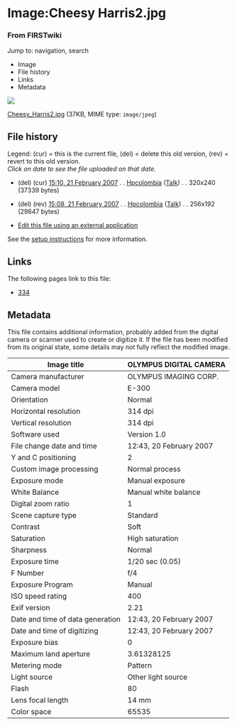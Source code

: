 

# Image:Cheesy Harris2.jpg

### From FIRSTwiki

Jump to: navigation, search

  * Image
  * File history
  * Links
  * Metadata

![](/media/1/10/Cheesy_Harris2.jpg)

[Cheesy_Harris2.jpg](/media/1/10/Cheesy_Harris2.jpg "Cheesy Harris2.jpg" )
(37KB, MIME type: `image/jpeg`)

## File history

Legend: (cur) = this is the current file, (del) = delete this old version,
(rev) = revert to this old version.  
_Click on date to see the file uploaded on that date_.

  * (del) (cur) [15:10, 21 February 2007](/media/1/10/Cheesy_Harris2.jpg "/media/1/10/Cheesy Harris2.jpg" ) . . [Hpcolombia](/index.php?title=User:Hpcolombia&action=edit "User:Hpcolombia" ) ([Talk](/index.php?title=User_talk:Hpcolombia&action=edit "User talk:Hpcolombia" )) . . 320x240 (37339 bytes)
  * (del) (rev) [15:08, 21 February 2007](/media/archive/1/10/20070221151016%21Cheesy_Harris2.jpg "/media/archive/1/10/20070221151016!Cheesy Harris2.jpg" ) . . [Hpcolombia](/index.php?title=User:Hpcolombia&action=edit "User:Hpcolombia" ) ([Talk](/index.php?title=User_talk:Hpcolombia&action=edit "User talk:Hpcolombia" )) . . 256x192 (29847 bytes)
  

  * [Edit this file using an external application](/index.php?title=Image:Cheesy_Harris2.jpg&action=edit&externaledit=true&mode=file "Image:Cheesy Harris2.jpg" )

See the [setup
instructions](http://meta.wikimedia.org/wiki/Help:External_editors
"http://meta.wikimedia.org/wiki/Help:External_editors" ) for more information.

## Links

The following pages link to this file:

  * [334](334 "334" )

## Metadata

This file contains additional information, probably added from the digital
camera or scanner used to create or digitize it. If the file has been modified
from its original state, some details may not fully reflect the modified
image.

Image title |  OLYMPUS DIGITAL CAMERA  
---|---  
Camera manufacturer |  OLYMPUS IMAGING CORP.  
Camera model |  E-300  
Orientation |  Normal  
Horizontal resolution |  314 dpi  
Vertical resolution |  314 dpi  
Software used |  Version 1.0  
File change date and time |  12:43, 20 February 2007  
Y and C positioning |  2  
Custom image processing |  Normal process  
Exposure mode |  Manual exposure  
White Balance |  Manual white balance  
Digital zoom ratio |  1  
Scene capture type |  Standard  
Contrast |  Soft  
Saturation |  High saturation  
Sharpness |  Normal  
Exposure time |  1/20 sec (0.05)  
F Number |  f/4  
Exposure Program |  Manual  
ISO speed rating |  400  
Exif version |  2.21  
Date and time of data generation |  12:43, 20 February 2007  
Date and time of digitizing |  12:43, 20 February 2007  
Exposure bias |  0  
Maximum land aperture |  3.61328125  
Metering mode |  Pattern  
Light source |  Other light source  
Flash |  80  
Lens focal length |  14 mm  
Color space |  65535  
  
